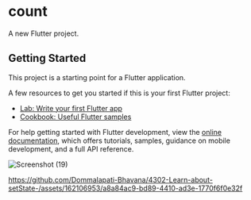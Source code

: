 # count

A new Flutter project.

## Getting Started

This project is a starting point for a Flutter application.

A few resources to get you started if this is your first Flutter project:

- [Lab: Write your first Flutter app](https://docs.flutter.dev/get-started/codelab)
- [Cookbook: Useful Flutter samples](https://docs.flutter.dev/cookbook)

For help getting started with Flutter development, view the
[online documentation](https://docs.flutter.dev/), which offers tutorials,
samples, guidance on mobile development, and a full API reference.



![Screenshot (19)](https://github.com/Dommalapati-Bhavana/4302-Learn-about-setState-/assets/162106953/6fc44d65-2d0d-4eca-bf0c-709b1c0902db)





https://github.com/Dommalapati-Bhavana/4302-Learn-about-setState-/assets/162106953/a8a84ac9-bd89-4410-ad3e-1770f6f0e32f



